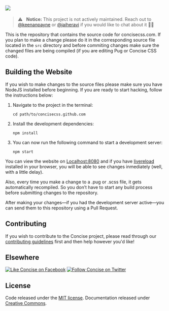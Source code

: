 # [<img src="http://i.imgur.com/ihzCgEr.png">](http://concisecss.com/)

> :warning: &nbsp; **Notice:** This project is not actively maintained. Reach out to [@keenanpayne](https://twitter.com/KeenanPayne_) or [@jaiheravi](https://twitter.com/jaiheravi) if you would like to chat about it ✌🏻

This is the repository that contains the source code for concisecss.com. 
If you plan to make a change please do it in the corresponding source file located in the `src` directory and before commiting changes make sure the changed files are being compiled (if you are editing Pug or Concise CSS code).

## Building the Website

If you wish to make changes to the source files please make sure you have NodeJS installed before beginning. If you are ready to start hacking, follow the instructions below:

1. Navigate to the project in the terminal:

    ```
    cd path/to/concisecss.github.com
    ```

2. Install the development dependencies:

    ```
    npm install
    ```

3. You can now run the following command to start a development server:

    ```
    npm start
    ```

You can view the website on [Localhost:8080](http://localhost:8080) and if you have [livereload](http://livereload.com/extensions/) installed in your browser, you will be able to see changes inmediately (well, with a little delay).

Also, every time you make a change to a .pug or .scss file, it gets automatically recompiled. So you don’t have to start any build process before submitting changes to the repository. 

After making your changes—if you had the development server active—you can send them to this repository using a Pull Request.

## Contributing

If you wish to contribute to the Concise project, please read through our [contributing guidelines](https://github.com/ConciseCSS/concise.css/blob/master/CONTRIBUTING.md) first and then help however you'd like!

## Elsewhere

[![Like Concise on Facebook](http://i.imgur.com/4dy5UUK.png)](https://facebook.com/ConciseCSS)
[![Follow Concise on Twitter](http://i.imgur.com/4AkKsMx.png)](https://twitter.com/ConciseCSS)

## License

Code released under the [MIT license](https://github.com/ConciseCSS/concise.css/blob/master/LICENSE). Documentation released under [Creative Commons](http://creativecommons.org/licenses/by-sa/4.0/).
